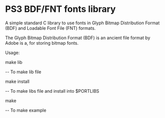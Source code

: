 # PS3 BDF/FNT fonts library
A simple standard C library to use fonts in Glyph Bitmap Distribution Format (BDF) and Loadable Font File (FNT) formats.

The Glyph Bitmap Distribution Format (BDF) is an ancient file format by Adobe is a, for storing bitmap fonts.

Usage:

make lib

 -- To make lib file
  
make install

 -- To make libs file and install into $PORTLIBS 
  
make

 -- To make example
